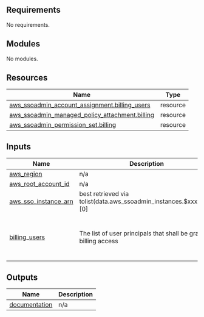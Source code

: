 <!-- BEGIN_TF_DOCS -->
## Requirements

No requirements.

## Modules

No modules.

## Resources

| Name | Type |
|------|------|
| [aws_ssoadmin_account_assignment.billing_users](https://registry.terraform.io/providers/hashicorp/aws/latest/docs/resources/ssoadmin_account_assignment) | resource |
| [aws_ssoadmin_managed_policy_attachment.billing](https://registry.terraform.io/providers/hashicorp/aws/latest/docs/resources/ssoadmin_managed_policy_attachment) | resource |
| [aws_ssoadmin_permission_set.billing](https://registry.terraform.io/providers/hashicorp/aws/latest/docs/resources/ssoadmin_permission_set) | resource |

## Inputs

| Name | Description | Type | Default | Required |
|------|-------------|------|---------|:--------:|
| <a name="input_aws_region"></a> [aws\_region](#input\_aws\_region) | n/a | `string` | n/a | yes |
| <a name="input_aws_root_account_id"></a> [aws\_root\_account\_id](#input\_aws\_root\_account\_id) | n/a | `string` | n/a | yes |
| <a name="input_aws_sso_instance_arn"></a> [aws\_sso\_instance\_arn](#input\_aws\_sso\_instance\_arn) | best retrieved via tolist(data.aws\_ssoadmin\_instances.$xxx.arns)[0] | `string` | n/a | yes |
| <a name="input_billing_users"></a> [billing\_users](#input\_billing\_users) | The list of user principals that shall be granted billing access | <pre>list(object({<br>    principal_id = string, # Note: currently its not possible to look up users by username with AWS SSO via terraform, we have to hardcode the ids.<br>    email        = string,<br>  }))</pre> | `[]` | no |

## Outputs

| Name | Description |
|------|-------------|
| <a name="output_documentation"></a> [documentation](#output\_documentation) | n/a |
<!-- END_TF_DOCS -->
